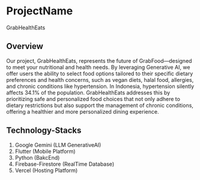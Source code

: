 # ProjectName
GrabHealthEats

## Overview
Our project, GrabHealthEats, represents the future of GrabFood—designed to meet your nutritional and health needs. 
By leveraging Generative AI, we offer users the ability to select food options tailored to their specific dietary preferences and health concerns, such as vegan diets, halal food, allergies, and chronic conditions like hypertension.
In Indonesia, hypertension silently affects 34.1% of the population. 
GrabHealthEats addresses this by prioritizing safe and personalized food choices that not only adhere to dietary restrictions but also support the management of chronic conditions, offering a healthier and more personalized dining experience.

## Technology-Stacks
1. Google Gemini (LLM GenerativeAI)
2. Flutter (Mobile Platform)
3. Python (BakcEnd)
4. Firebase-Firestore (RealTime Database)
5. Vercel (Hosting Platform)
